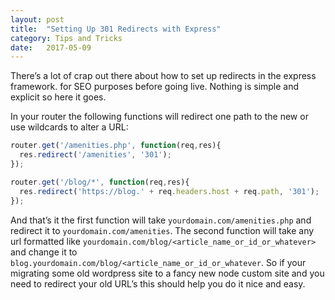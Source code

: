 ```yaml
---
layout: post
title:  "Setting Up 301 Redirects with Express"
category: Tips and Tricks
date:   2017-05-09
---
```


There’s a lot of crap out there about how to set up redirects in the express framework. for SEO purposes before going live. Nothing is simple and explicit so here it goes.

In your router the following functions will redirect one path to the new or use wildcards to alter a URL:

```js
router.get('/amenities.php', function(req,res){
  res.redirect('/amenities', '301');
});

router.get('/blog/*', function(req,res){
  res.redirect('https://blog.' + req.headers.host + req.path, '301');
});
```

And that’s it the first function will take `yourdomain.com/amenities.php` and redirect it to `yourdomain.com/amenities`. The second function will take any url formatted like `yourdomain.com/blog/<article_name_or_id_or_whatever>` and change it to `blog.yourdomain.com/blog/<article_name_or_id_or_whatever`. So if your migrating some old wordpress site to a fancy new node custom site and you need to redirect your old URL’s this should help you do it nice and easy.
